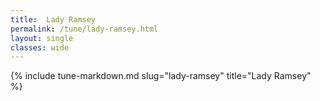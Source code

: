 ```yaml
---
title:  Lady Ramsey
permalink: /tune/lady-ramsey.html
layout: single
classes: wide
---
```

{% include tune-markdown.md slug="lady-ramsey" title="Lady Ramsey" %}
